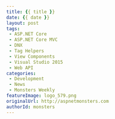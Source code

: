 ```yaml
---
title: {{ title }}
date: {{ date }}
layout: post
tags:
 - ASP.NET Core
 - ASP.NET Core MVC
 - DNX
 - Tag Helpers
 - View Components
 - Visual Studio 2015
 - Web API
categories:
 - Development
 - News
 - Monsters Weekly
featureImage: logo_579.png
originalUrl: http://aspnetmonsters.com
authorId: monsters
---
```


